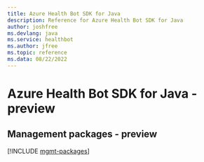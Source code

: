 ```yaml
---
title: Azure Health Bot SDK for Java
description: Reference for Azure Health Bot SDK for Java
author: joshfree
ms.devlang: java
ms.service: healthbot
ms.author: jfree
ms.topic: reference
ms.data: 08/22/2022
---
```

# Azure Health Bot SDK for Java - preview

## Management packages - preview
[!INCLUDE [mgmt-packages](health-bot-mgmt-index.md)]